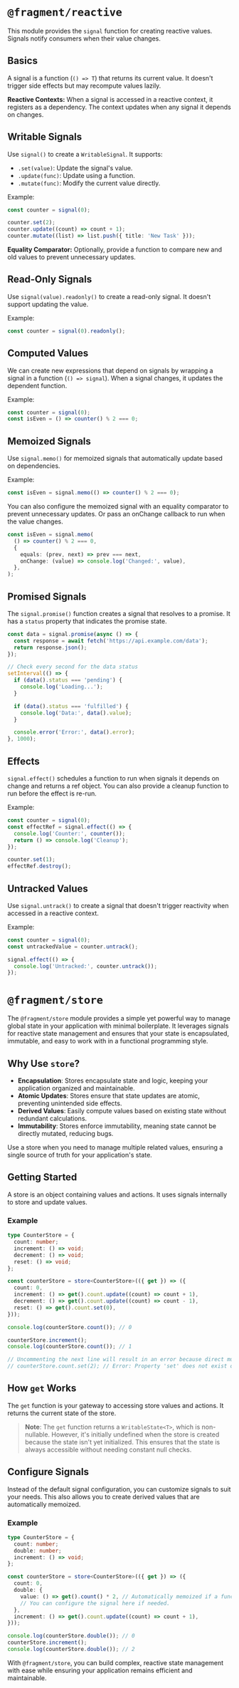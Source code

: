 # `@fragment/reactive`

This module provides the `signal` function for creating reactive values. Signals notify consumers when their value changes.

## Basics

A signal is a function (`() => T`) that returns its current value. It doesn't trigger side effects but may recompute values lazily.

**Reactive Contexts:** When a signal is accessed in a reactive context, it registers as a dependency. The context updates when any signal it depends on changes.

## Writable Signals

Use `signal()` to create a `WritableSignal`. It supports:

- `.set(value)`: Update the signal's value.
- `.update(func)`: Update using a function.
- `.mutate(func)`: Modify the current value directly.

Example:

```typescript
const counter = signal(0);

counter.set(2);
counter.update((count) => count + 1);
counter.mutate((list) => list.push({ title: 'New Task' }));
```

**Equality Comparator:** Optionally, provide a function to compare new and old values to prevent unnecessary updates.

## Read-Only Signals

Use `signal(value).readonly()` to create a read-only signal. It doesn't support updating the value.

Example:

```typescript
const counter = signal(0).readonly();
```

## Computed Values

We can create new expressions that depend on signals by wrapping a signal in a function (`() => signal`). When a signal changes, it updates the dependent function.

Example:

```typescript
const counter = signal(0);
const isEven = () => counter() % 2 === 0;
```

## Memoized Signals

Use `signal.memo()` for memoized signals that automatically update based on dependencies.

Example:

```typescript
const isEven = signal.memo(() => counter() % 2 === 0);
```

You can also configure the memoized signal with an equality comparator to prevent unnecessary updates. Or pass an onChange callback to run when the value changes.

```typescript
const isEven = signal.memo(
  () => counter() % 2 === 0,
  {
    equals: (prev, next) => prev === next,
    onChange: (value) => console.log('Changed:', value),
  },
);
```

## Promised Signals

The `signal.promise()` function creates a signal that resolves to a promise. It has a `status` property that indicates the promise state.

```typescript
const data = signal.promise(async () => {
  const response = await fetch('https://api.example.com/data');
  return response.json();
});

// Check every second for the data status
setInterval(() => {
  if (data().status === 'pending') {
    console.log('Loading...');
  }

  if (data().status === 'fulfilled') {
    console.log('Data:', data().value);
  }

  console.error('Error:', data().error);
}, 1000);
```

## Effects

`signal.effect()` schedules a function to run when signals it depends on change and returns a ref object. You can also provide a cleanup function to run before the effect is re-run.

Example:

```typescript
const counter = signal(0);
const effectRef = signal.effect(() => {
  console.log('Counter:', counter());
  return () => console.log('Cleanup');
});

counter.set(1);
effectRef.destroy();
```

## Untracked Values

Use `signal.untrack()` to create a signal that doesn't trigger reactivity when accessed in a reactive context.

Example:

```typescript
const counter = signal(0);
const untrackedValue = counter.untrack();

signal.effect(() => {
  console.log('Untracked:', counter.untrack());
});
```

# `@fragment/store`

The `@fragment/store` module provides a simple yet powerful way to manage global state in your application with minimal boilerplate. It leverages signals for reactive state management and ensures that your state is encapsulated, immutable, and easy to work with in a functional programming style.

## Why Use `store`?

- **Encapsulation**: Stores encapsulate state and logic, keeping your application organized and maintainable.
- **Atomic Updates**: Stores ensure that state updates are atomic, preventing unintended side effects.
- **Derived Values**: Easily compute values based on existing state without redundant calculations.
- **Immutability**: Stores enforce immutability, meaning state cannot be directly mutated, reducing bugs.

Use a store when you need to manage multiple related values, ensuring a single source of truth for your application's state.

## Getting Started

A store is an object containing values and actions. It uses signals internally to store and update values.

### Example

```typescript
type CounterStore = {
  count: number;
  increment: () => void;
  decrement: () => void;
  reset: () => void;
};

const counterStore = store<CounterStore>(({ get }) => ({
  count: 0,
  increment: () => get().count.update((count) => count + 1),
  decrement: () => get().count.update((count) => count - 1),
  reset: () => get().count.set(0),
}));

console.log(counterStore.count()); // 0

counterStore.increment();
console.log(counterStore.count()); // 1

// Uncommenting the next line will result in an error because direct mutation is not allowed.
// counterStore.count.set(2); // Error: Property 'set' does not exist on type '() => number'.
```

## How `get` Works

The `get` function is your gateway to accessing store values and actions. It returns the current state of the store.

> **Note**: The `get` function returns a `WritableState<T>`, which is non-nullable. However, it's initially undefined when the store is created because the state isn't yet initialized. This ensures that the state is always accessible without needing constant null checks.

## Configure Signals

Instead of the default signal configuration, you can customize signals to suit your needs. This also allows you to create derived values that are automatically memoized.

### Example

```typescript
type CounterStore = {
  count: number;
  double: number;
  increment: () => void;
};

const counterStore = store<CounterStore>(({ get }) => ({
  count: 0,
  double: {
    value: () => get().count() * 2, // Automatically memoized if a function is used.
    // You can configure the signal here if needed.
  },
  increment: () => get().count.update((count) => count + 1),
}));

console.log(counterStore.double()); // 0
counterStore.increment();
console.log(counterStore.double()); // 2
```

With `@fragment/store`, you can build complex, reactive state management with ease while ensuring your application remains efficient and maintainable.

